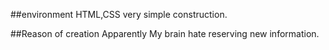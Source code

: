 ##environment
HTML,CSS
very simple construction.

##Reason of creation
Apparently My brain hate reserving new information.
